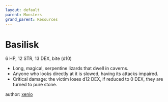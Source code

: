 ```yaml
---
layout: default
parent: Monsters
grand_parent: Resources
---
```


# Basilisk

6 HP, 12 STR, 13 DEX, bite (d10)  

- Long, magical, serpentine lizards that dwell in caverns.  
- Anyone who looks directly at it is slowed, having its attacks impaired.  
- Critical damage: the victim loses d12 DEX, if reduced to 0 DEX, they are turned to pure stone.  

author: [xenio](https://xenioinabottle.blogspot.com)
